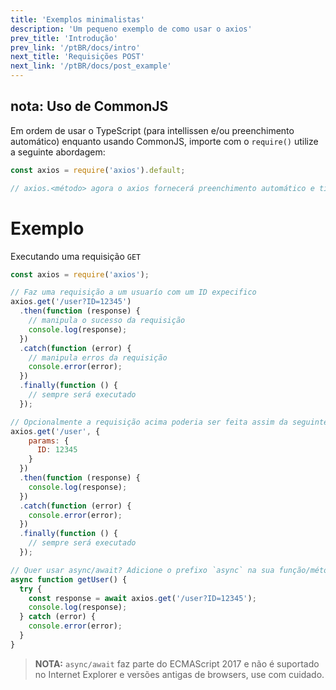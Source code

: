 ```yaml
---
title: 'Exemplos minimalistas'
description: 'Um pequeno exemplo de como usar o axios'
prev_title: 'Introdução'
prev_link: '/ptBR/docs/intro'
next_title: 'Requisições POST'
next_link: '/ptBR/docs/post_example'
---
```


## nota: Uso de CommonJS
Em ordem de usar o TypeScript (para intellissen e/ou preenchimento automático) enquanto usando CommonJS, importe com o `require()` utilize a seguinte abordagem:

```js
const axios = require('axios').default;

// axios.<método> agora o axios fornecerá preenchimento automático e tipagens de parâmetros
```

# Exemplo

Executando uma requisição `GET`

```js
const axios = require('axios');

// Faz uma requisição a um usuarío com um ID expecifico
axios.get('/user?ID=12345')
  .then(function (response) {
    // manipula o sucesso da requisição
    console.log(response);
  })
  .catch(function (error) {
    // manipula erros da requisição
    console.error(error);
  })
  .finally(function () {
    // sempre será executado
  });

// Opcionalmente a requisição acima poderia ser feita assim da seguinte forma
axios.get('/user', {
    params: {
      ID: 12345
    }
  })
  .then(function (response) {
    console.log(response);
  })
  .catch(function (error) {
    console.error(error);
  })
  .finally(function () {
    // sempre será executado
  });  

// Quer usar async/await? Adicione o prefixo `async` na sua função/método
async function getUser() {
  try {
    const response = await axios.get('/user?ID=12345');
    console.log(response);
  } catch (error) {
    console.error(error);
  }
}
```
> **NOTA:** `async/await` faz parte do ECMAScript 2017 e não é suportado no Internet
> Explorer e versões antigas de browsers, use com cuidado.